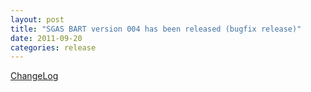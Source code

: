 ```yaml
---
layout: post
title: "SGAS BART version 004 has been released (bugfix release)"
date: 2011-09-20
categories: release
---
```

[ChangeLog](http://svn.cs.umu.se:8765/sgas/browser/bart/tags/bart-004/ChangeLog)
